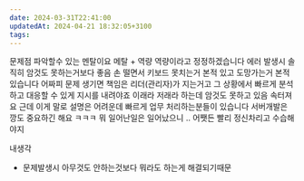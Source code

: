 ```yaml
---
date: 2024-03-31T22:41:00
updatedAt: 2024-04-21 18:32:05+3100
tags: 
---
```

문제점 파악할수 있는 멘탈이요
메탈 + 역량
역량이라고 정정하겠습니다
에러 발생시 솔직히 암것도 못하는거보다 좋음
손 떨면서 키보드 못치는거 본적 있고
도망가는거 본적 있습니다
어짜피 문제 생기면
책임은 리더(관리자)가 지는거고
그 상황에서 빠르게 분석하고 대응할 수 있게 지시를 내려야죠
이래라 저래라 하는데 암것도 못하고 있음 속터져요
근데 이게 말로 설명은 어려운데
빠르게 업무 처리하는분들이 있습니다
서버개발은 깡도 중요하긴 해요 ㅋㅋㅋ
뭐 일어난일은 일어났으니 .. 어쨋든 빨리 정신차리고 수습해야지

내생각
- 문제발생시 아무것도 안하는것보다 뭐라도 하는게 해결되기때문